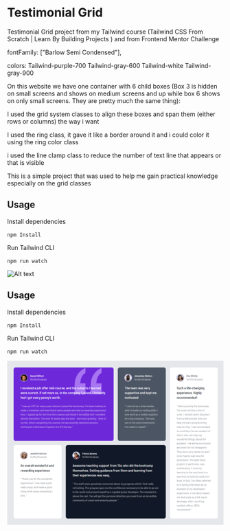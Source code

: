 # Testimonial Grid

Testimonial Grid project from my Tailwind course (Tailwind CSS From Scratch | Learn By Building Projects ) and from Frontend Mentor Challenge

fontFamily: ["Barlow Semi Condensed"],

colors: Tailwind-purple-700
Tailwind-gray-600
Tailwind-white
Tailwind-gray-900

On this website we have one container with 6 child boxes (Box 3 is hidden on small screens and shows on medium screens and up while box 6 shows on only small screens. They are pretty much the same thing):

<!-- Some classes worthy of note that i used in this project -->

I used the grid system classes to align these boxes and span them (either rows or columns) the way i want

I used the ring class, it gave it like a border around it and i could color it using the ring color class

i used the line clamp class to reduce the number of text line that appears or that is visible

This is a simple project that was used to help me gain practical knowledge especially on the grid classes

## Usage

Install dependencies

```
npm Install
```

Run Tailwind CLI

```
npm run watch
```

![Alt text](images/loopstudios.png)

## Usage

Install dependencies

```
npm Install
```

Run Tailwind CLI

```
npm run watch
```

![Alt text](images/testimonial-grid.png)
